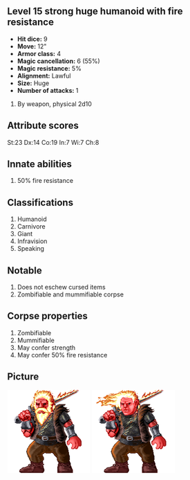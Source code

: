 ## Level 15 strong huge humanoid with fire resistance
- **Hit dice:** 9
- **Move:** 12"
- **Armor class:** 4
- **Magic cancellation:** 6 (55%)
- **Magic resistance:** 5%
- **Alignment:** Lawful
- **Size:** Huge
- **Number of attacks:** 1
1. By weapon, physical 2d10
## Attribute scores
St:23 Dx:14 Co:19 In:7 Wi:7 Ch:8
## Innate abilities
1. 50% fire resistance
## Classifications
1. Humanoid
2. Carnivore
3. Giant
4. Infravision
5. Speaking
## Notable
1. Does not eschew cursed items
2. Zombifiable and mummifiable corpse
## Corpse properties
1. Zombifiable
2. Mummifiable
3. May confer strength
4. May confer 50% fire resistance
## Picture
![Fire giant](https://github.com/hyvanmielenpelit/GnollHackTileSet/blob/main/Monsters/fire_giant/fire_giant.png) ![Fire giantess](https://github.com/hyvanmielenpelit/GnollHackTileSet/blob/main/Monsters/fire_giant/fire_giant_female.png)
